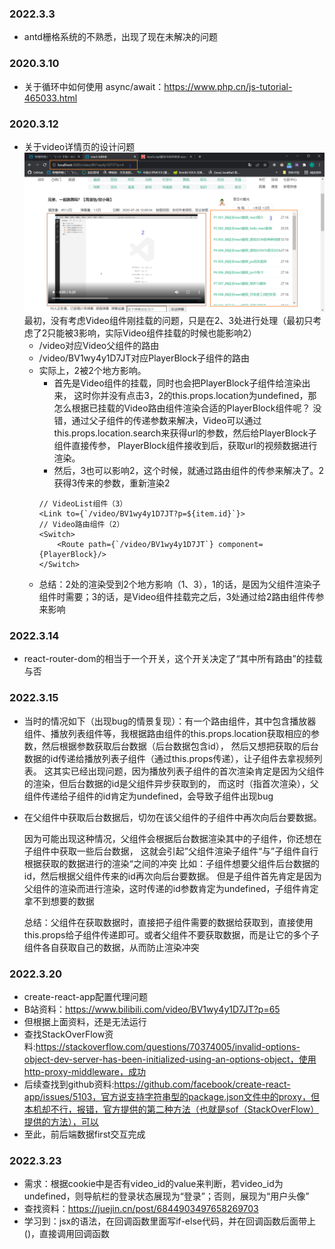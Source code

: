 ### 2022.3.3
- antd栅格系统的不熟悉，出现了现在未解决的问题
### 2020.3.10
- 关于循环中如何使用 async/await：https://www.php.cn/js-tutorial-465033.html
### 2020.3.12
- 关于video详情页的设计问题
![img.png](img.png)
  最初，没有考虑Video组件刚挂载的问题，只是在2、3处进行处理（最初只考虑了2只能被3影响，实际Video组件挂载的时候也能影响2）
  - /video对应Video父组件的路由 
  - /video/BV1wy4y1D7JT对应PlayerBlock子组件的路由 
  - 实际上，2被2个地方影响。
    - 首先是Video组件的挂载，同时也会把PlayerBlock子组件给渲染出来，
    这时你并没有点击3，2的this.props.location为undefined，那怎么根据已挂载的Video路由组件渲染合适的PlayerBlock组件呢？
    没错，通过父子组件的传递参数来解决，Video可以通过this.props.location.search来获得url的参数，然后给PlayerBlock子组件直接传参，
    PlayerBlock组件接收到后，获取url的视频数据进行渲染。
    - 然后，3也可以影响2，这个时候，就通过路由组件的传参来解决了。2获得3传来的参数，重新渲染2
    ```react
    // VideoList组件（3）
    <Link to={`/video/BV1wy4y1D7JT?p=${item.id}`}>
    // Video路由组件（2）
    <Switch>
        <Route path={`/video/BV1wy4y1D7JT`} component={PlayerBlock}/>
    </Switch>
    ```
  - 总结：2处的渲染受到2个地方影响（1、3），1的话，是因为父组件渲染子组件时需要；3的话，是Video组件挂载完之后，3处通过给2路由组件传参来影响
### 2022.3.14
  - react-router-dom的<Switch>相当于一个开关，这个开关决定了“其中所有路由”的挂载与否
### 2022.3.15
  - 当时的情况如下（出现bug的情景复现）：有一个路由组件，其中包含播放器组件、播放列表组件等，我根据路由组件的this.props.location获取相应的参数，然后根据参数获取后台数据（后台数据包含id），
    然后又想把获取的后台数据的id传递给播放列表子组件（通过this.props传递），让子组件去拿视频列表。
    这其实已经出现问题，因为播放列表子组件的首次渲染肯定是因为父组件的渲染，但后台数据的id是父组件异步获取到的，
    而这时（指首次渲染），父组件传递给子组件的id肯定为undefined，会导致子组件出现bug

  - 在父组件中获取后台数据后，切勿在该父组件的子组件中再次向后台要数据。
    
    因为可能出现这种情况，父组件会根据后台数据渲染其中的子组件，你还想在子组件中获取一些后台数据， 这就会引起”父组件渲染子组件“与”子组件自行根据获取的数据进行的渲染“之间的冲突
    比如：子组件想要父组件后台数据的id，然后根据父组件传来的id再次向后台要数据。
    但是子组件首先肯定是因为父组件的渲染而进行渲染，这时传递的id参数肯定为undefined，子组件肯定拿不到想要的数据
    
    总结：父组件在获取数据时，直接把子组件需要的数据给获取到，直接使用this.props给子组件传递即可。或者父组件不要获取数据，而是让它的多个子组件各自获取自己的数据，从而防止渲染冲突
### 2022.3.20
  - create-react-app配置代理问题
  - B站资料：https://www.bilibili.com/video/BV1wy4y1D7JT?p=65
  - 但根据上面资料，还是无法运行
  - 查找StackOverFlow资料:https://stackoverflow.com/questions/70374005/invalid-options-object-dev-server-has-been-initialized-using-an-options-object，使用http-proxy-middleware，成功
  - 后续查找到github资料:https://github.com/facebook/create-react-app/issues/5103，官方说支持字符串型的package.json文件中的proxy，但本机却不行，报错，官方提供的第二种方法（也就是sof（StackOverFlow）提供的方法），可以
  - 至此，前后端数据first交互完成
### 2022.3.23
  - 需求：根据cookie中是否有video_id的value来判断，若video_id为undefined，则导航栏的登录状态展现为“登录”；否则，展现为“用户头像”
  - 查找资料：https://juejin.cn/post/6844903497658269703
  - 学习到：jsx的语法，在回调函数里面写if-else代码，并在回调函数后面带上()，直接调用回调函数
